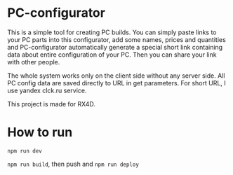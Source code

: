 # PC-configurator

This is a simple tool for creating PC builds.
You can simply paste links to your PC parts into this configurator,
add some names, prices and quantities and PC-configurator automatically
generate a special short link containing data about entire configuration of your PC.
Then you can share your link with other people.

The whole system works only on the client side without any server side. All PC config data are saved directly to URL in get parameters.
For short URL, I use yandex clck.ru service.

This project is made for RX4D.

# How to run

`npm run dev`

`npm run build`, then push and `npm run deploy`
